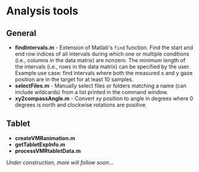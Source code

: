# Analysis tools

## General
* **findIntervals.m** - Extension of Matlab's ```find``` function. Find the start and end row indices of all intervals during which one or multiple conditions (i.e., columns in the data  matrix) are nonzero. The minimum length of the intervals (i.e., rows in the data matrix) can be specified by the user. Example use case: find intervals where both the measured x and y gaze position are in the target for at least 10 samples.
* **selectFiles.m** - Manually select files or folders matching a name (can include wildcards) from a list printed in the command window. 
* **xy2compassAngle.m** - Convert xy position to angle in degrees where 0 degrees is north and clockwise rotations are positive. 

## Tablet
* **createVMRanimation.m**
* **getTabletExpInfo.m**
* **processVMRtabletData.m**

_Under construction, more will follow soon..._

